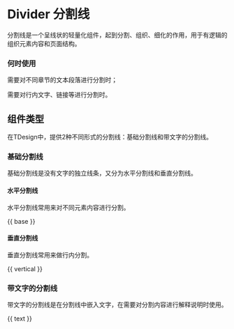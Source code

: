 # Divider 分割线

分割线是一个呈线状的轻量化组件，起到分割、组织、细化的作用，用于有逻辑的组织元素内容和页面结构。

### 何时使用

需要对不同章节的文本段落进行分割时；

需要对行内文字、链接等进行分割时。

## 组件类型

在TDesign中，提供2种不同形式的分割线：基础分割线和带文字的分割线。

### 基础分割线

基础分割线是没有文字的独立线条，又分为水平分割线和垂直分割线。

#### 水平分割线

水平分割线常用来对不同元素内容进行分割。

{{ base }}

#### 垂直分割线

垂直分割线常用来做行内分割。

{{ vertical }}

### 带文字的分割线

带文字的分割线是在分割线中嵌入文字，在需要对分割内容进行解释说明时使用。

{{ text }}
